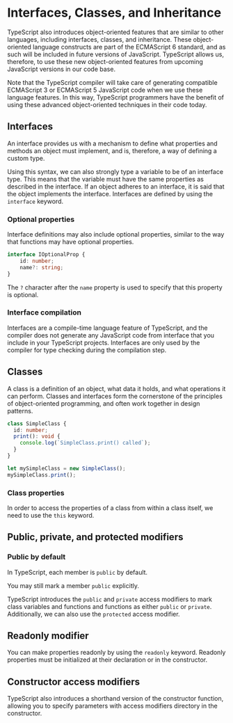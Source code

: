 # Interfaces, Classes, and Inheritance

TypeScript also introduces object-oriented features that are similar to other languages, including interfaces, classes, and inheritance.
These object-oriented language constructs are part of the ECMAScript 6 standard, and as such will be included in future versions of JavaScript.
TypeScript allows us, therefore, to use these new object-oriented features from upcoming JavaScript versions in our code base.

Note that the TypeScript compiler will take care of generating compatible ECMAScript 3 or ECMAScript 5 JavaScript code when we use these language features.
In this way, TypeScript programmers have the benefit of using these advanced object-oriented techniques in their code today.

## Interfaces

An interface provides us with a mechanism to define what properties and methods an object must implement, and is, therefore, a way of defining a custom type.

Using this syntax, we can also strongly type a variable to be of an interface type.
This means that the variable must have the same properties as described in the interface.
If an object adheres to an interface, it is said that the object implements the interface.
Interfaces are defined by using the `interface` keyword.

### Optional properties

Interface definitions may also include optional properties, similar to the way that functions may have optional properties.
```typescript
interface IOptionalProp {
    id: number;
    name?: string;
}
```
The `?` character after the `name` property is used to specify that this property is optional.

### Interface compilation

Interfaces are a compile-time language feature of TypeScript, and the compiler does not generate any JavaScript code from interface that you include in your TypeScript projects.
Interfaces are only used by the compiler for type checking during the compilation step.

## Classes

A class is a definition of an object, what data it holds, and what operations it can perform.
Classes and interfaces form the cornerstone of the principles of object-oriented programming, and often work together in design patterns.
```typescript
class SimpleClass {
  id: number;
  print(): void {
    console.log(`SimpleClass.print() called`);
  }
}

let mySimpleClass = new SimpleClass();
mySimpleClass.print();
```

### Class properties

In order to access the properties of a class from within a class itself, we need to use the `this` keyword.

## Public, private, and protected modifiers

### Public by default

In TypeScript, each member is `public` by default.

You may still mark a member `public` explicitly.

TypeScript introduces the `public` and `private` access modifiers to mark class variables and functions and functions as either `public` or `private`.
Additionally, we can also use the `protected` access modifier.

## Readonly modifier

You can make properties readonly by using the `readonly` keyword.
Readonly properties must be initialized at their declaration or in the constructor.

## Constructor access modifiers

TypeScript also introduces a shorthand version of the constructor function, allowing you to specify parameters with access modifiers directory in the constructor.

